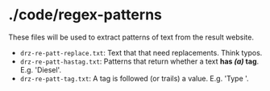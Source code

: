 # ./code/regex-patterns

These files will be used to extract patterns of text from the result website.

- `drz-re-patt-replace.txt`:  Text that that need replacements. Think typos.
- `drz-re-patt-hastag.txt`:  Patterns that return whether a text **has _(a)_ tag**. E.g. 'Diesel'.
- `drz-re-patt-tag.txt`:  A tag is followed (or trails) a value. E.g. 'Type <Golf>'.
